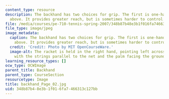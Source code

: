 ```yaml
---
content_type: resource
description: The backhand has two choices for grip. The first is one-handed, and shown
  above. It provides greater reach, but is sometimes harder to control.
file: /media/courses/pe-710-tennis-spring-2007/348b87b48e3b1f016fa7466313c127bb_backhand_Page_02.jpg
file_type: image/jpeg
image_metadata:
  caption: The backhand has two choices for grip. The first is one-handed, and shown
    above. It provides greater reach, but is sometimes harder to control.
  credit: 'Credit: Photo by MIT OpenCourseWare.'
  image-alt: The racket is held in the right hand, pointing left across the body,
    with the strings parallel to the net and the palm facing the ground.
learning_resource_types: []
ocw_type: OCWImage
parent_title: Backhand
parent_type: CourseSection
resourcetype: Image
title: backhand_Page_02.jpg
uid: 348b87b4-8e3b-1f01-6fa7-466313c127bb
---
```

